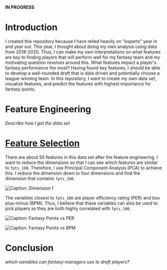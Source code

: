 **IN PROGRESS**

# Introduction

I created this repository because I have relied heavily on "experts" year in and year out. This year, I thought about doing my own analysis using data from 2018-2020. Thus, I can make my own interpretations on what features are key to finding players that will perform well for my fantasy team and my motivating question revolves around this. What features impact a player's fantasy performance the most? Having found key features, I should be able to develop a well-rounded draft that is data driven and potentially choose a league-winning team. In this repository, I want to create my own data set, visualize features, and predict the features with highest importance for fantasy points.

# Feature Engineering

*Describe how I got the data set*

# [Feature Selection](https://github.com/mattflaherty97/fantasy_basketball/blob/main/feature_selection.md)

There are about 50 features in this data set after the feature engineering. I want to reduce the dimensions so that I can see which features are similar to `fpts_100`. Therefore, I use Principal Component Analysis (PCA) to achieve this. I reduce the dimension down to four dimensions and find the dimension that contains `fpts_100`.

![Caption: Dimension 1](https://github.com/mattflaherty97/fantasy_basketball/blob/main/feature_selection_files/figure-gfm/component_contribution-1.png)

The variables closest to `fpts_100` are player efficiency rating (PER) and box plus-minus (BPM). Thus, I believe that these variables can also be used to pick players as they are both highly correlated with `fpts_100`.

![Caption: Fantasy Points vs PER](https://github.com/mattflaherty97/fantasy_basketball/blob/main/feature_selection_files/figure-gfm/per_fpts-1.png)

![Caption: Fantasy Points vs BPM](https://github.com/mattflaherty97/fantasy_basketball/blob/main/feature_selection_files/figure-gfm/bpm_fpts-1.png)

# Conclusion

*which variables can fantasy managers use to draft players?*
